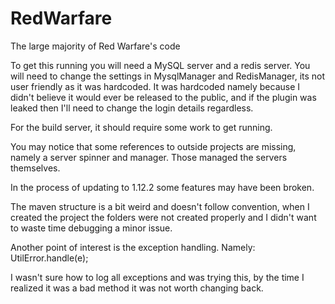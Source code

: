 # RedWarfare
The large majority of Red Warfare's code

To get this running you will need a MySQL server and a redis server.
You will need to change the settings in MysqlManager and RedisManager, its not user friendly as it was hardcoded.
It was hardcoded namely because I didn't believe it would ever be released to the public,
and if the plugin was leaked then I'll need to change the login details regardless.

For the build server, it should require some work to get running.

You may notice that some references to outside projects are missing, namely a server spinner and manager. Those managed the servers themselves.

In the process of updating to 1.12.2 some features may have been broken.


The maven structure is a bit weird and doesn't follow convention, when I created the project the folders were not created properly and I didn't want to waste time debugging a minor issue.


Another point of interest is the exception handling. Namely: UtilError.handle(e);

I wasn't sure how to log all exceptions and was trying this, by the time I realized it was a bad method it was not worth changing back.
